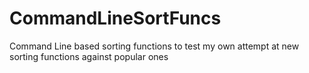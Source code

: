 # CommandLineSortFuncs
Command Line based sorting functions to test my own attempt at new sorting functions against popular ones
